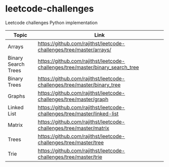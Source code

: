 # leetcode-challenges
Leetcode challenges Python implementation


| Topic | Link |
| ------ | ------ |
| Arrays | https://github.com/rajithst/leetcode-challenges/tree/master/arrays/ |
| Binary Search Trees | https://github.com/rajithst/leetcode-challenges/tree/master/binary_search_tree |
| Binary Trees | https://github.com/rajithst/leetcode-challenges/tree/master/binary_tree |
| Graphs | https://github.com/rajithst/leetcode-challenges/tree/master/graph |
| Linked List | https://github.com/rajithst/leetcode-challenges/tree/master/linked-list |
| Matrix | https://github.com/rajithst/leetcode-challenges/tree/master/matrix |
| Trees | https://github.com/rajithst/leetcode-challenges/tree/master/tree |
| Trie | https://github.com/rajithst/leetcode-challenges/tree/master/trie |


